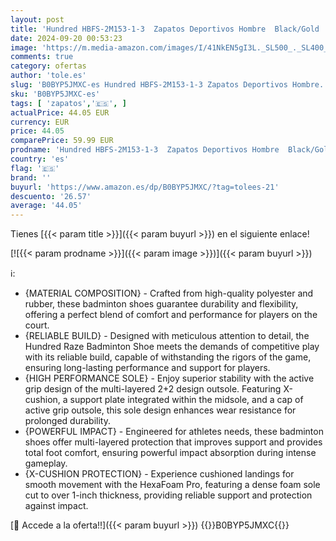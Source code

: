 ```yaml
---
layout: post
title: 'Hundred HBFS-2M153-1-3  Zapatos Deportivos Hombre  Black/Gold  37 EU'
date: 2024-09-20 00:53:23
image: 'https://m.media-amazon.com/images/I/41NkEN5gI3L._SL500_._SL400_.jpg'
comments: true
category: ofertas
author: 'tole.es'
slug: 'B0BYP5JMXC-es Hundred HBFS-2M153-1-3 Zapatos Deportivos Hombre...'
sku: 'B0BYP5JMXC-es'
tags: [ 'zapatos','🇪🇸', ]
actualPrice: 44.05 EUR
currency: EUR
price: 44.05
comparePrice: 59.99 EUR
prodname: 'Hundred HBFS-2M153-1-3  Zapatos Deportivos Hombre  Black/Gold  37 EU'
country: 'es'
flag: '🇪🇸'
brand: ''
buyurl: 'https://www.amazon.es/dp/B0BYP5JMXC/?tag=tolees-21'
descuento: '26.57'
average: '44.05'
---
```


Tienes [{{< param title >}}]({{< param buyurl >}}) en el siguiente enlace!

[![{{< param prodname >}}]({{< param image >}})]({{< param buyurl >}})

ℹ️:

- {MATERIAL COMPOSITION} - Crafted from high-quality polyester and rubber, these badminton shoes guarantee durability and flexibility, offering a perfect blend of comfort and performance for players on the court.
- {RELIABLE BUILD} - Designed with meticulous attention to detail, the Hundred Raze Badminton Shoe meets the demands of competitive play with its reliable build, capable of withstanding the rigors of the game, ensuring long-lasting performance and support for players.
- {HIGH PERFORMANCE SOLE} - Enjoy superior stability with the active grip design of the multi-layered 2+2 design outsole. Featuring X-cushion, a support plate integrated within the midsole, and a cap of active grip outsole, this sole design enhances wear resistance for prolonged durability.
- {POWERFUL IMPACT} - Engineered for athletes needs, these badminton shoes offer multi-layered protection that improves support and provides total foot comfort, ensuring powerful impact absorption during intense gameplay.
- {X-CUSHION PROTECTION} - Experience cushioned landings for smooth movement with the HexaFoam Pro, featuring a dense foam sole cut to over 1-inch thickness, providing reliable support and protection against impact.

[🛒 Accede a la oferta!!]({{< param buyurl >}})
{{<world>}}B0BYP5JMXC{{</world>}}
